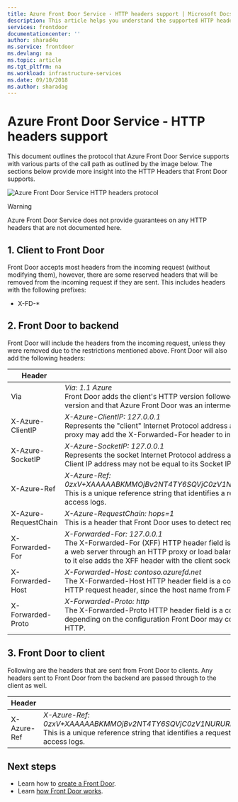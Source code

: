 ```yaml
---
title: Azure Front Door Service - HTTP headers support | Microsoft Docs
description: This article helps you understand the supported HTTP header protocols by Front Door
services: frontdoor
documentationcenter: ''
author: sharad4u
ms.service: frontdoor
ms.devlang: na
ms.topic: article
ms.tgt_pltfrm: na
ms.workload: infrastructure-services
ms.date: 09/10/2018
ms.author: sharadag
---
```


# Azure Front Door Service - HTTP headers support
This document outlines the protocol that Azure Front Door Service supports with various parts of the call path as outlined by the image below. The sections below provide more insight into the HTTP Headers that Front Door supports.

![Azure Front Door Service HTTP headers protocol][1]

>[!WARNING]
>Azure Front Door Service does not provide guarantees on any HTTP headers that are not documented here.

## 1. Client to Front Door
Front Door accepts most headers from the incoming request (without modifying them), however, there are some reserved headers that will be removed from the incoming request if they are sent. This includes headers with the following prefixes:
 - X-FD-*

## 2. Front Door to backend

Front Door will include the headers from the incoming request, unless they were removed due to the restrictions mentioned above. Front Door will also add the following headers:

| Header  | Example and description |
| ------------- | ------------- |
| Via |  *Via: 1.1 Azure* </br> Front Door adds the client's HTTP version followed by 'Azure' as the value for Via header. It is added to indicate the client's HTTP version and that Azure Front Door was an intermediate recipient for the request between the client and the backend.  |
| X-Azure-ClientIP | *X-Azure-ClientIP: 127.0.0.1* </br> Represents the "client" Internet Protocol address associated with the request being processed. For example, a request coming from a proxy may add the X-Forwarded-For header to indicate the IP address of the original caller. |
| X-Azure-SocketIP | *X-Azure-SocketIP: 127.0.0.1* </br> Represents the socket Internet Protocol address associated with the TCP connection, the current request originated from. A request's Client IP address may not be equal to its Socket IP address because it can be arbitrarily overwritten by an end user.|
| X-Azure-Ref | *X-Azure-Ref: 0zxV+XAAAAABKMMOjBv2NT4TY6SQVjC0zV1NURURHRTA2MTkANDM3YzgyY2QtMzYwYS00YTU0LTk0YzMtNWZmNzA3NjQ3Nzgz* </br> This is a unique reference string that identifies a request served by Front Door. It is critical for troubleshooting as it is used to search the access logs.|
| X-Azure-RequestChain |  *X-Azure-RequestChain: hops=1* </br> This is a header that Front Door uses to detect request loops and users should not take a dependency on it. |
| X-Forwarded-For | *X-Forwarded-For: 127.0.0.1* </br> The X-Forwarded-For (XFF) HTTP header field is a common method for identifying the originating IP address of a client connecting to a web server through an HTTP proxy or load balancer. If there was an existing XFF header, then Front Door appends the client socket IP to it else adds the XFF header with the client socket IP. |
| X-Forwarded-Host | *X-Forwarded-Host: contoso.azurefd.net* </br> The X-Forwarded-Host HTTP header field is a common method for identifying the original host requested by the client in the Host HTTP request header, since the host name from Front Door may differ for the backend server handling the request. |
| X-Forwarded-Proto | *X-Forwarded-Proto: http* </br> The X-Forwarded-Proto HTTP header field is a common method for identifying the originating protocol of an HTTP request, since depending on the configuration Front Door may communicate with the backend using HTTPS even if the request to the reverse proxy is HTTP. |

## 3. Front Door to client

Following are the headers that are sent from Front Door to clients. Any headers sent to Front Door from the backend are passed through to the client as well.

| Header  | Example |
| ------------- | ------------- |
| X-Azure-Ref |  *X-Azure-Ref: 0zxV+XAAAAABKMMOjBv2NT4TY6SQVjC0zV1NURURHRTA2MTkANDM3YzgyY2QtMzYwYS00YTU0LTk0YzMtNWZmNzA3NjQ3Nzgz* </br> This is a unique reference string that identifies a request served by Front Door. It is critical for troubleshooting as it is used to search the access logs.|

## Next steps

- Learn how to [create a Front Door](quickstart-create-front-door.md).
- Learn [how Front Door works](front-door-routing-architecture.md).

<!--Image references-->
[1]: ./media/front-door-http-headers-protocol/front-door-protocol-summary.png